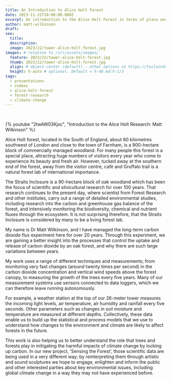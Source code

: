 ```yaml
---
title: An Introduction to Alice Holt Forest
date: 2023-11-22T10:00:00.000Z
excerpt: An introduction to the Alice Holt Forest in terms of place and data management.
author: matt-wilkinson
draft: 
seo:
  title:
  description:
  image: 2023/22/tower-alice-holt-forest.jpg
images: # relative to /src/assets/images/
  feature: 2023/22/tower-alice-holt-forest.jpg
  thumb: 2023/22/tower-alice-holt-forest.jpg
  align: # object-center (default) - other options at https://tailwindcss.com/docs/object-position
  height: h-auto # optional. Default = h-48 md:h-1/3
tags:
  - presentations
  - videos
  - alice-holt-forest
  - forest-research
  - climate-change
---
```

  
<br />

{% youtube "2twAW03Kjxc", "Introduction to the Alice Holt Research: Matt Wilkinson" %}


Alice Holt forest, located in the South of England, about 60 kilometres southwest of London and close to the town of Farnham, is a 900-hectare block of commercially managed woodland. For many people this forest is a special place, attracting huge numbers of visitors every year who come to experience its beauty and fresh air. However, tucked away at the southern end of the forest, away from the visitor centre, café and Gruffalo trail is a natural forest lab of international importance. 

The Straits Inclosure is a 90-hectare block of oak woodland which has been the focus of scientific and silvicultural research for over 100 years. That research continues to the present day, where scientist from Forest Research and other institutes, carry out a range of detailed environmental studies, including research into the carbon and greenhouse gas balance of the forest, and intensively monitoring the biodiversity, chemical and nutrient fluxes through the ecosystem. It is not surprising therefore, that the Straits Inclosure is considered by many to be a living forest lab. 

My name is Dr Matt Wilkinson, and I have managed the long-term carbon dioxide flux experiment here for over 20 years. Through this experiment, we are gaining a better insight into the processes that control the uptake and release of carbon dioxide by an oak forest, and why there are such large variations between years. 

My work uses a range of different techniques and measurements; from monitoring very fast changes (around twenty times per second) in the carbon dioxide concentration and vertical wind speeds above the forest canopy, to measuring the growth of the trees every five years. Many of our measurement systems use sensors connected to data loggers, which we can therefore leave running autonomously. 

For example, a weather station at the top of our 26-meter tower measures the incoming light levels, air temperature, air humidity and rainfall every five seconds. Other parameters such as changes in soil moisture and temperature are measured at different depths. Collectively, these data enable us to build up the statistical and process models that we use to understand how changes to the environment and climate are likely to affect forests in the future. 

This work is also helping us to better understand the role that trees and forests play in mitigating the harmful impacts of climate change by locking up carbon. In our new project, ‘Sensing the Forest’, those scientific data are being used in a very different way; by reinterpreting them through artistic and sound sculptures we hope to engage, enlighten and inform the public and other interested parties about key environmental issues, including global climate change in a way they may not have experienced before.

